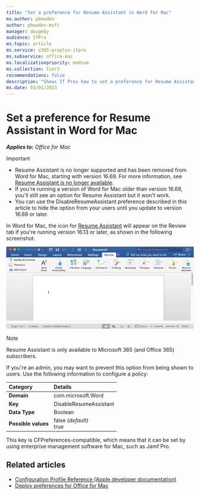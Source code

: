 ```yaml
---
title: "Set a preference for Resume Assistant in Word for Mac"
ms.author: pbowden
author: pbowden-msft
manager: dougeby
audience: ITPro
ms.topic: article
ms.service: o365-proplus-itpro
ms.subservice: office-mac
ms.localizationpriority: medium
ms.collection: Tier3
recommendations: false
description: "Shows IT Pros how to set a preference for Resume Assistant in Word for Mac"
ms.date: 03/01/2023
---
```


# Set a preference for Resume Assistant in Word for Mac

***Applies to:*** *Office for Mac*

> [!IMPORTANT]
> - Resume Assistant is no longer supported and has been removed from Word for Mac, starting with version 16.69. For more information, see [Resume Assistant is no longer available](https://support.microsoft.com/office/444ff6f0-ef74-4a9c-9091-ffd7a9d1917a).
> - If you're running a version of Word for Mac older than version 16.69, you'll still see an option for Resume Assistant but it won't work.
> - You can use the DisableResumeAssistant preference described in this article to hide the option from your users until you update to version 16.69 or later.

In Word for Mac, the icon for [Resume Assistant](https://support.microsoft.com/office/444ff6f0-ef74-4a9c-9091-ffd7a9d1917a) will appear on the Review tab if you're running version 16.13 or later, as shown in the following screenshot.

![Screenshot of Resume Assistant icon in the Word for Mac ribbon.](../images/resume-assistant-ribbon.png)

> [!NOTE]
> Resume Assistant is only available to Microsoft 365 (and Office 365) subscribers.

If you're an admin, you may want to prevent this option from being shown to users. Use the following information to configure a policy:

|Category|Details|
|:-----|:-----|
|**Domain** <br/> | com.microsoft.Word  <br/> |
|**Key** <br/> |DisableResumeAssistant  <br/> |
|**Data Type** <br/> |Boolean  <br/> |
|**Possible values** <br/> |false  *(default)*  <br/> true  <br/> |

This key is CFPreferences-compatible, which means that it can be set by using enterprise management software for Mac, such as Jamf Pro.

## Related articles

- [Configuration Profile Reference (Apple developer documentation)](https://developer.apple.com/business/documentation/Configuration-Profile-Reference.pdf)
- [Deploy preferences for Office for Mac](deploy-preferences-for-office-for-mac.md)